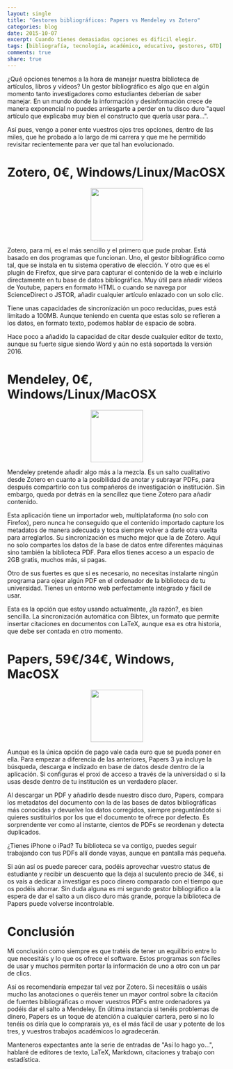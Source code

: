```yaml
---
layout: single
title: "Gestores bibliográficos: Papers vs Mendeley vs Zotero"
categories: blog
date: 2015-10-07
excerpt: Cuando tienes demasiadas opciones es difícil elegir.
tags: [bibliografía, tecnología, académico, educativo, gestores, GTD]
comments: true 
share: true 
---
```


¿Qué opciones tenemos a la hora de manejar nuestra biblioteca de artículos, libros y vídeos? Un gestor bibliográfico es algo que en algún momento tanto investigadores como estudiantes deberían de saber manejar. En un mundo donde la información y desinformación crece de manera exponencial no puedes arriesgarte a perder en tu disco duro "aquel artículo que explicaba muy bien el constructo que quería usar para...".

Así pues, vengo a poner ente vuestros ojos tres opciones, dentro de las miles, que he probado a lo largo de mi carrera y que me he permitido revisitar recientemente para ver que tal han evolucionado.

# Zotero, 0€, Windows/Linux/MacOSX

<img src="../../images/zotero.png" height="120" width="120" style="display: block;
    margin-left: auto;
    margin-right: auto">

Zotero, para mí, es el más sencillo y el primero que pude probar. Está basado en dos programas que funcionan. Uno, el gestor bibliográfico como tal, que se instala en tu sistema operativo de elección. Y otro que es el plugin de Firefox, que sirve para capturar el contenido de la web e incluirlo directamente en tu base de datos bibliográfica. Muy útil para añadir vídeos de Youtube, papers en formato HTML o cuando se navega por ScienceDirect o JSTOR, añadir cualquier artículo enlazado con un solo clic.

Tiene unas capacidades de sincronización un poco reducidas, pues está limitado a 100MB. Aunque teniendo en cuenta que estas solo se refieren a los datos, en formato texto, podemos hablar de espacio de sobra.

Hace poco a añadido la capacidad de citar desde cualquier editor de texto, aunque su fuerte sigue siendo Word y aún no está soportada la versión 2016. 

# Mendeley, 0€, Windows/Linux/MacOSX 

<img src="../../images/mendeley.jpg" height="120" width="120" style="display: block;
    margin-left: auto;
    margin-right: auto">

Mendeley pretende añadir algo más a la mezcla. Es un salto cualitativo desde Zotero en cuanto a la posibilidad de anotar y subrayar PDFs, para después compartirlo con tus compañeros de investigación o institución. Sin embargo, queda por detrás en la sencillez que tiene Zotero para añadir contenido. 

Esta aplicación tiene un importador web, multiplataforma (no solo con Firefox), pero nunca he conseguido que el contenido importado capture los metadatos de manera adecuada y toca siempre volver a darle otra vuelta para arreglarlos. Su sincronización es mucho mejor que la de Zotero. Aquí no solo compartes los datos de la base de datos entre diferentes máquinas sino también la biblioteca PDF. Para ellos tienes acceso a un espacio de 2GB gratis, muchos más, si pagas.

Otro de sus fuertes es que si es necesario, no necesitas instalarte ningún programa para ojear algún PDF en el ordenador de la biblioteca de tu universidad. Tienes un entorno web perfectamente integrado y fácil de usar.

Esta es la opción que estoy usando actualmente, ¿la razón?, es bien sencilla. La sincronización automática con Bibtex, un formato que permite insertar citaciones en documentos con LaTeX, aunque esa es otra historia, que debe ser contada en otro momento.

# Papers, 59€/34€, Windows, MacOSX 

<img src="../../images/papers.png" height="120" width="120" style="display: block;
    margin-left: auto;
    margin-right: auto">

Aunque es la única opción de pago vale cada euro que se pueda poner en ella. Para empezar a diferencia de las anteriores, Papers 3 ya incluye la búsqueda, descarga e indizado en base de datos desde dentro de la aplicación. Si configuras el proxi de acceso a través de la universidad o si la usas desde dentro de tu institución es un verdadero placer.

Al descargar un PDF y añadirlo desde nuestro disco duro, Papers, compara los metadatos del documento con la de las bases de datos bibliográficas más conocidas y devuelve los datos corregidos, siempre preguntándote si quieres sustituirlos por los que el documento te ofrece por defecto. Es sorprendente ver como al instante, cientos de PDFs se reordenan y detecta duplicados.

¿Tienes iPhone o iPad? Tu biblioteca se va contigo, puedes seguir trabajando con tus PDFs allí donde vayas, aunque en pantalla más pequeña.

Si aún así os puede parecer cara, podéis aprovechar vuestro status de estudiante y recibir un descuento que la deja al suculento precio de 34€, si os vais a dedicar a investigar es poco dinero comparado con el tiempo que os podéis ahorrar. Sin duda alguna es mi segundo gestor bibliográfico a la espera de dar el salto a un disco duro más grande, porque la biblioteca de Papers puede volverse incontrolable.

# Conclusión

Mi conclusión como siempre es que tratéis de tener un equilibrio entre lo que necesitáis y lo que os ofrece el software. Estos programas son fáciles de usar y muchos permiten portar la información de uno a otro con un par de clics.

Así os recomendaría empezar tal vez por Zotero. Si necesitáis o usáis mucho las anotaciones o queréis tener un mayor control sobre la citación de fuentes bibliográficas o mover vuestros PDFs entre ordenadores ya podéis dar el salto a Mendeley. En última instancia si tenéis problemas de dinero, Papers es un toque de atención a cualquier cartera, pero si no lo tenéis os diría que lo comprarais ya, es el más fácil de usar y potente de los tres, y vuestros trabajos académicos lo agradecerán.

Manteneros expectantes ante la serie de entradas de "Así lo hago yo...", hablaré de editores de texto, LaTeX, Markdown, citaciones y trabajo con estadística.
